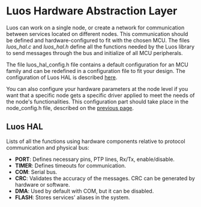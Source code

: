 # Luos Hardware Abstraction Layer

Luos can work on a single node, or create a network for communication between services located on different nodes. This communication should be defined and hardware-configured to fit with the chosen MCU. The files *luos_hal.c* and *luos_hal.h* define all the functions needed by the Luos library to send messages through the bus and initialize of all MCU peripherals.

The file luos_hal_config.h file contains a default configuration for an MCU family and can be redefined in a configuration file to fit your design. The configuration of Luos HAL is described [here](../../hardware-consideration/mcu.md).

You can also configure your hardware parameters at the node level if you want that a specific node gets a specific driver applied to meet the needs of the node's functionalities. This configuration part should take place in the node_config.h file, described on the [previous page](./luos.md).

## Luos HAL
Lists of all the functions using hardware components relative to protocol communication and physical bus:

- **PORT**: Defines necessary pins, PTP lines, Rx/Tx, enable/disable.
- **TIMER**: Defines timeouts for communication.
- **COM**: Serial bus.
- **CRC**: Validates the accuracy of the messages. CRC can be generated by hardware or software.
- **DMA**: Used by default with COM, but it can be disabled.
- **FLASH**: Stores services' aliases in the system.
